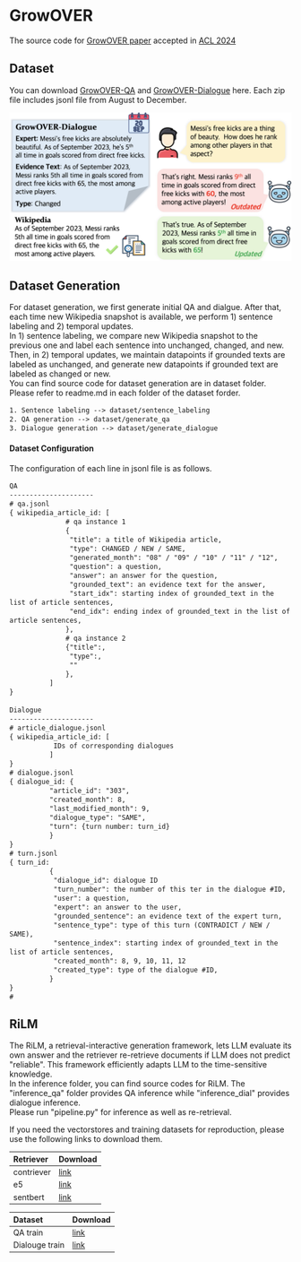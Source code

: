 # GrowOVER
The source code for [GrowOVER paper]([https://aclanthology.org/2024.acl-long.181.pdf]) accepted in [ACL 2024]([https://aclanthology.org/2024.acl-long.181/])

## Dataset
You can download [GrowOVER-QA](https://drive.google.com/uc?export=download&id=1IcpH71gL1_S9BDIthhvjqj8rKE7HCp1R) and [GrowOVER-Dialogue](https://drive.google.com/file/d/1vnGBRDKeD0O9gxGC1ZUvMi7ySgbhQtoq/view?usp=sharing) here. Each zip file includes jsonl file from August to December.

![Dataset](./image.png)

## Dataset Generation
For dataset generation, we first generate initial QA and dialgue. After that, each time new Wikipedia snapshot is available, we perform 1) sentence labeling and 2) temporal updates.     
In 1) sentence labeling, we compare new Wikipedia snapshot to the previous one and label each sentence into unchanged, changed, and new.   
Then, in 2) temporal updates, we maintain datapoints if grounded texts are labeled as unchanged, and generate new datapoints if grounded text are labeled as changed or new.     
You can find source code for dataset generation are in dataset folder. Please refer to readme.md in each folder of the dataset forder. 

```
1. Sentence labeling --> dataset/sentence_labeling
2. QA generation --> dataset/generate_qa
3. Dialogue generation --> dataset/generate_dialogue
```

#### Dataset Configuration
The configuration of each line in jsonl file is as follows.
```
QA
---------------------
# qa.jsonl
{ wikipedia_article_id: [
              # qa instance 1
              {
               "title": a title of Wikipedia article,
               "type": CHANGED / NEW / SAME,
               "generated_month": "08" / "09" / "10" / "11" / "12",
               "question": a question, 
               "answer": an answer for the question,
               "grounded_text": an evidence text for the answer,
               "start_idx": starting index of grounded_text in the list of article sentences,
               "end_idx": ending index of grounded_text in the list of article sentences,
              },
              # qa instance 2
              {"title":,
               "type":,
               ""
              },
          ]
}

Dialogue
---------------------
# article_dialogue.jsonl
{ wikipedia_article_id: [
           IDs of corresponding dialogues
          ]
}
# dialogue.jsonl
{ dialogue_id: {
          "article_id": "303",
          "created_month": 8,
          "last_modified_month": 9,
          "dialogue_type": "SAME",
          "turn": {turn number: turn_id}
          }
}
# turn.jsonl
{ turn_id: 
          {
           "dialogue_id": dialogue ID
           "turn_number": the number of this ter in the dialogue #ID,
           "user": a question,
           "expert": an answer to the user, 
           "grounded_sentence": an evidence text of the expert turn,
           "sentence_type": type of this turn (CONTRADICT / NEW / SAME),
           "sentence_index": starting index of grounded_text in the list of article sentences,
           "created_month": 8, 9, 10, 11, 12
           "created_type": type of the dialogue #ID,
          }
}           
# 
```

## RiLM 
The RiLM, a retrieval-interactive generation framework, lets LLM evaluate its own answer and the retriever re-retrieve documents if LLM does not predict "reliable". This framework efficiently adapts LLM to the time-sensitive knowledge.   
In the inference folder, you can find source codes for RiLM. The "inference_qa" folder provides QA inference while "inference_dial" provides dialogue inference.    
Please run "pipeline.py" for inference as well as re-retrieval.   

If you need the vectorstores and training datasets for reproduction, please use the following links to download them. 

|Retriever|Download|
|:---|:---|
|contriever|[link](https://drive.google.com/file/d/1J1U-ycDz_vbkWYMusbdDNrRNM_Umf-FH/view?usp=drive_link)|
|e5|[link](https://drive.google.com/file/d/1gce3mLrOI6OPV3oOepiqYMydpiZW-7rw/view?usp=sharing)|
|sentbert|[link](https://drive.google.com/file/d/1TBsOak4qu7x5aPrOspqmC8vPu7ubQQIs/view?usp=drive_link)|


|Dataset|Download|
|:---|:---|
|QA train|[link](https://drive.google.com/file/d/1J1U-ycDz_vbkWYMusbdDNrRNM_Umf-FH/view?usp=drive_link)|
|Dialouge train|[link](https://drive.google.com/file/d/1cna0Jy00rBFOBkUtGaSa7584IAm9VjF7/view?usp=sharing)|

